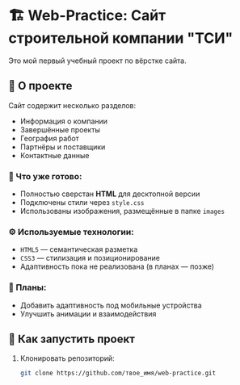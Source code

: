 # 🏗️ Web-Practice: Сайт строительной компании "ТСИ"

Это мой первый учебный проект по вёрстке сайта.

## 📌 О проекте

Сайт содержит несколько разделов:
- Информация о компании
- Завершённые проекты
- География работ
- Партнёры и поставщики
- Контактные данные

### 🔧 Что уже готово:
- Полностью сверстан **HTML** для десктопной версии
- Подключены стили через `style.css`
- Использованы изображения, размещённые в папке `images`


### ⚙️ Используемые технологии:

- `HTML5` — семантическая разметка
- `CSS3` — стилизация и позиционирование
- Адаптивность пока не реализована (в планах — позже)

### 📝 Планы:
- Добавить адаптивность под мобильные устройства
- Улучшить анимации и взаимодействия

## 🚀 Как запустить проект

1. Клонировать репозиторий:
   ```bash
   git clone https://github.com/твое_имя/web-practice.git


